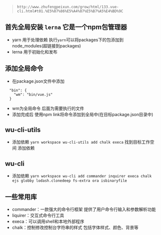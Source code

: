 > `http://www.zhufengpeixun.com/grow/html/133.vue-cli.html#t01.%E5%87%86%E5%A4%87%E5%B7%A5%E4%BD%9C`
## 首先全局安装 `lerna` 它是一个npm包管理器
  - yarn 用于处理依赖 执行`yarn`可以将packages下的包添加到node_modules(超链接到packages)
  - lerna 用于初始化和发布

## 添加全局命令
  - 在package.json文件中添加 
  ```
    "bin": {
      "wm": "bin/vue.js"
    }
  ```
  - wm为全局命令 后面为需要执行的文件
  - 添加完成后 使用npm link将命令添加到全局中(在目标package.json目录中)

## wu-cli-utils
  - 添加依赖 `yarn workspace wu-cli-utils add chalk execa` 找到目标工作空间 添加依赖

## wu-cli
  - 添加依赖 `yarn workspace wu-cli add commander inquirer execa chalk ejs globby lodash.clonedeep fs-extra ora isbinaryfile`

## 一些常用库
  - commander：一款强大的命令行框架 提供了用户命令行输入和参数解析功能
  - liquirer：交互式命令行工具
  - execa：可以调用shell和本地外部程序
  - chalk：控制修改控制台字符串的样式 包括字体样式、颜色、背景等
